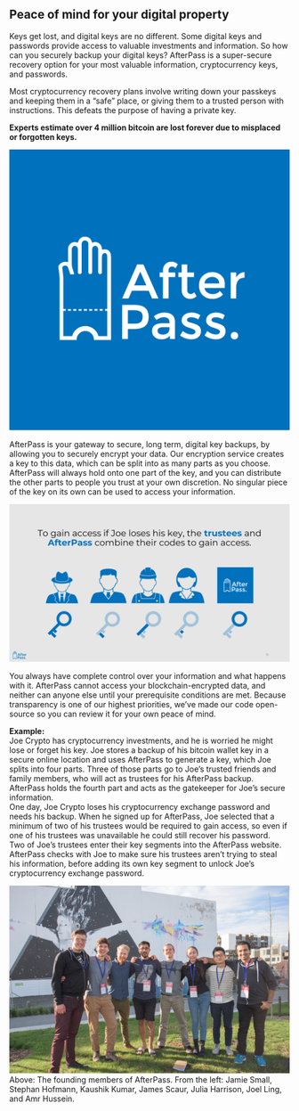 ## Peace of mind for your digital property

Keys get lost, and digital keys are no different. Some digital keys and passwords provide access to valuable investments and information. So how can you securely backup your digital keys? AfterPass is a super-secure recovery option for your most valuable information, cryptocurrency keys, and passwords.

Most cryptocurrency recovery plans involve writing down your passkeys and keeping them in a “safe” place, or giving them to a trusted person with instructions. This defeats the purpose of having a private key.

**Experts estimate over 4 million bitcoin
are lost forever due to misplaced or forgotten keys.**

![](https://github.com/AfterPass/afterpass.github.io/blob/master/Logo%202AfterPass%20512-03.png?raw=true)

AfterPass is your gateway to secure, long term, digital key backups, by allowing you to securely encrypt your data. Our encryption service creates a key to this data, which can be split into as many parts as you choose. AfterPass will always hold onto one part of the key, and you can distribute the other parts to people you trust at your own discretion. No singular piece of the key on its own can be used to access your information.

![Joe crypto and friends](https://github.com/AfterPass/afterpass.github.io/blob/master/1.3_AfterPass%20Presentation.pptx.png?raw=true)

You always have complete control over your information and what happens with it. AfterPass cannot access your blockchain-encrypted data, and neither can anyone else until your prerequisite conditions are met. Because transparency is one of our highest priorities, we’ve made our code open-source so you can review it for your own peace of mind.

**Example:**<br>
Joe Crypto has cryptocurrency investments, and he is worried he might lose or forget his key. Joe stores a backup of his bitcoin wallet key in a secure online location and uses AfterPass to generate a key, which Joe splits into four parts. Three of those parts go to Joe’s trusted friends and family members, who will act as trustees for his AfterPass backup. AfterPass holds the fourth part and acts as the gatekeeper for Joe’s secure information.<br>
One day, Joe Crypto loses his cryptocurrency exchange password and needs his backup. When he signed up for AfterPass, Joe selected that a minimum of two of his trustees would be required to gain access, so even if one of his trustees was unavailable he could still recover his password.<br>
Two of Joe’s trustees enter their key segments into the AfterPass website. AfterPass checks with Joe to make sure his trustees aren’t trying to steal his information, before adding its own key segment to unlock Joe’s cryptocurrency exchange password.

![](https://github.com/AfterPass/afterpass.github.io/blob/master/dsc_0571_1024.jpg?raw=true)
Above: The founding members of AfterPass. From the left: Jamie Small, Stephan Hofmann, Kaushik Kumar, James Scaur, Julia Harrison, Joel Ling, and Amr Hussein.
